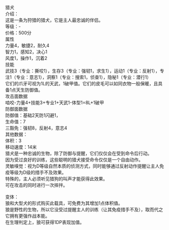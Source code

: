 <title>猎犬</title>
<meta name="GENERATOR" content="WinCHM">
<meta http-equiv="Content-Type" content="text/html; charset=gb2312">
<br>猎犬
<br>介绍：
<br>这是一条为狩猎的猎犬，它是主人最忠诚的伴侣。
<br>等级：-
<br>价格：500分
<br>属性
<br>力量4，敏捷2，耐久4
<br>智力1，感知2，决心1
<br>风度1，操作1，沉着2
<br>技能
<br>武技3（专业：撕咬1），生存3（专业：强韧1，求生1），运动1（专业：反射1），专注1（专业：意志1），洞察1（专业：搜索1，侦查1），隐秘1（专业：潜行1）
<br>它们的爪牙可视为1L的天武，1破甲值。它们的皮毛可以如同衣物一般保暖，且具备1点天生防御值。
<br>攻击面数据
<br>啮咬-力量4+技能3+专业1+天武1-体型1=8L+1破甲
<br>防御面数据
<br>防御值：基础2天防1闪避1，
<br>    生命值：7
<br>三豁免：强韧8，反射4，意志4
<br>其他数据：
<br>体积：3
<br>移动速度：14米
<br>    猎犬是一种忠诚的生物，除了防御与提醒，它们仅仅会在受到命令后行动。
<br>    因为受过良好的训练，这些聪明的猎犬接受命令仅仅是一个自由动作。
<br>    灵敏嗅觉：视为D等级自然本质的侦测方式，同时能够通过反射动作提醒让主人免疫等级为D级的措手不及效果。
<br>    特殊的，主人必须听见猎狗的叫声才能获得此效果。
<br>可在攻击的同时进行一次摔拌。
<br>
<br>变体：
<br>狼和大型犬的形式购买此载具，可免费为其增加1点体积值。
<br>    狼是野性的生物，所以它没受过提醒主人的训练（让其免疫措手不及），取而代之它拥有更强作战本能。
<br>    在生理判定上，狼可获得1DP表现加值。